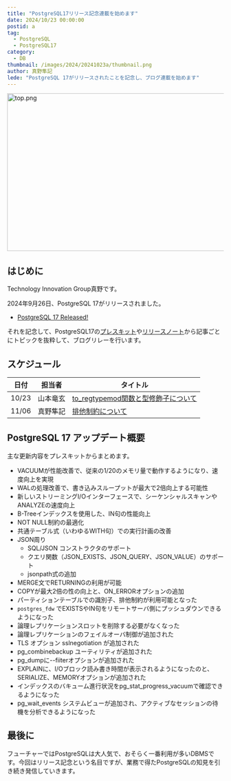 ```yaml
---
title: "PostgreSQL17リリース記念連載を始めます"
date: 2024/10/23 00:00:00
postid: a
tag:
  - PostgreSQL
  - PostgreSQL17
category:
  - DB
thumbnail: /images/2024/20241023a/thumbnail.png
author: 真野隼記
lede: "PostgreSQL 17がリリースされたことを記念し、ブログ連載を始めます"
---
```

<img src="/images/2024/20241023a/top.png" alt="top.png" width="761" height="366" loading="lazy">

## はじめに

Technology Innovation Group真野です。

2024年9月26日、PostgreSQL 17がリリースされました。

- [PostgreSQL 17 Released!](https://www.postgresql.org/about/news/postgresql-17-released-2936/)

それを記念して、PostgreSQL17の[プレスキット](https://www.postgresql.org/about/press/presskit17/ja/)や[リリースノート](https://www.postgresql.org/docs/17/release-17.html)から記事ごとにトピックを抜粋して、ブログリレーを行います。

## スケジュール

| 日付|担当者 | タイトル |
| --- | -- | --- |
| 10/23| 山本竜玄 | [to_regtypemod関数と型修飾子について](/articles/20241023b/) |
| 11/06 | 真野隼記 | [排他制約について](/articles/20241106a/) |

## PostgreSQL 17 アップデート概要

主な更新内容をプレスキットからまとめます。

- VACUUMが性能改善で、従来の1/20のメモリ量で動作するようになり、速度向上を実現
- WALの処理改善で、書き込みスループットが最大で2倍向上する可能性
- 新しいストリーミングI/Oインターフェースで、シーケンシャルスキャンやANALYZEの速度向上
- B-Treeインデックスを使用した、IN句の性能向上
- NOT NULL制約の最適化
- 共通テーブル式（いわゆるWITH句）での実行計画の改善
- JSON周り
  - SQL/JSON コンストラクタのサポート
  - クエリ関数（JSON_EXISTS、JSON_QUERY、JSON_VALUE）のサポート
  - jsonpath式の追加
- MERGE文でRETURNINGの利用が可能
- COPYが最大2倍の性の向上と、ON_ERRORオプションの追加
- パーティションテーブルでの識別子、排他制約が利用可能となった
- `postgres_fdw` でEXISTSやIN句をリモートサーバ側にプッシュダウンできるようになった
- 論理レプリケーションスロットを削除する必要がなくなった
- 論理レプリケーションのフェイルオーバ制御が追加された
- TLS オプション sslnegotiation が追加された
- pg_combinebackup ユーティリティが追加された
- pg_dumpに--fiiterオプションが追加された
- EXPLAINに、I/Oブロック読み書き時間が表示されるようになったのと、SERIALIZE、MEMORYオプションが追加された
- インデックスのバキューム進行状況をpg_stat_progress_vacuumで確認できるようになった
- pg_wait_events システムビューが追加され、アクティブなセッションの待機を分析できるようになった

## 最後に

フューチャーではPostgreSQLは大人気で、おそらく一番利用が多いDBMSです。今回はリリース記念という名目ですが、業務で得たPostgreSQLの知見を引き続き発信していきます。
